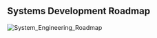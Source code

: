 <b><h2>Systems Development Roadmap</h2></b>

![System_Engineering_Roadmap](https://github.com/nareshns2004/Technology_Stack_Frameworks/assets/144513215/5a0c892e-c17d-4b3f-80b1-b9658703c298)
